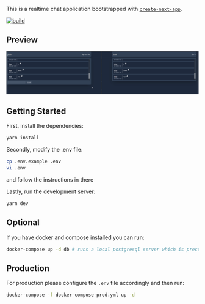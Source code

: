 This is a realtime chat application bootstrapped with [`create-next-app`](https://github.com/vercel/next.js/tree/canary/packages/create-next-app).

[![build](https://github.com/jirsh/free-for-chat/actions/workflows/node.js.yml/badge.svg)](https://github.com/jirsh/free-for-chat/actions/workflows/node.js.yml)

## Preview

![preview_1](https://github.com/jirsh/free-for-chat/blob/main/preview_1.gif?raw=true)

## Getting Started

First, install the dependencies:

```bash
yarn install
```

Secondly, modify the .env file:

```bash
cp .env.example .env
vi .env
```

and follow the instructions in there

Lastly, run the development server:

```bash
yarn dev
```

## Optional

If you have docker and compose installed you can run:

```bash
docker-compose up -d db # runs a local postgresql server which is preconfigured in the `.env.example` file
```

## Production

For production please configure the `.env` file accordingly and then run:

```bash
docker-compose -f docker-compose-prod.yml up -d
```
